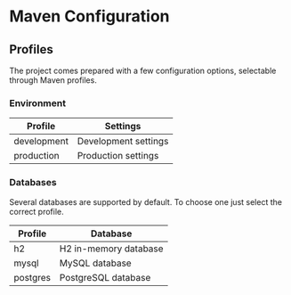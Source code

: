# Maven Configuration

## Profiles

The project comes prepared with a few configuration options, selectable through Maven profiles.

### Environment

| Profile     | Settings              |
|-------------|-----------------------|
| development | Development settings  |
| production  | Production settings   |

### Databases

Several databases are supported by default. To choose one just select the correct profile.

| Profile  | Database              |
|----------|-----------------------|
| h2       | H2 in-memory database |
| mysql    | MySQL database        |
| postgres | PostgreSQL database   |

